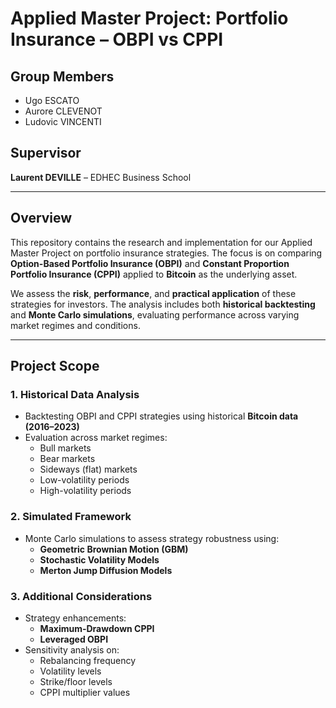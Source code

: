 # Applied Master Project: Portfolio Insurance – OBPI vs CPPI

## Group Members

- Ugo ESCATO  
- Aurore CLEVENOT  
- Ludovic VINCENTI  

## Supervisor

**Laurent DEVILLE** – EDHEC Business School

---

## Overview

This repository contains the research and implementation for our Applied Master Project on portfolio insurance strategies. The focus is on comparing **Option-Based Portfolio Insurance (OBPI)** and **Constant Proportion Portfolio Insurance (CPPI)** applied to **Bitcoin** as the underlying asset.

We assess the **risk**, **performance**, and **practical application** of these strategies for investors. The analysis includes both **historical backtesting** and **Monte Carlo simulations**, evaluating performance across varying market regimes and conditions.

---

## Project Scope

### 1. Historical Data Analysis

- Backtesting OBPI and CPPI strategies using historical **Bitcoin data (2016–2023)**
- Evaluation across market regimes:
  - Bull markets  
  - Bear markets  
  - Sideways (flat) markets  
  - Low-volatility periods  
  - High-volatility periods

### 2. Simulated Framework

- Monte Carlo simulations to assess strategy robustness using:
  - **Geometric Brownian Motion (GBM)**
  - **Stochastic Volatility Models**
  - **Merton Jump Diffusion Models**

### 3. Additional Considerations

- Strategy enhancements:
  - **Maximum-Drawdown CPPI**
  - **Leveraged OBPI**
- Sensitivity analysis on:
  - Rebalancing frequency  
  - Volatility levels  
  - Strike/floor levels  
  - CPPI multiplier values

